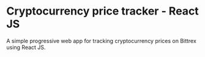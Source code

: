 # Cryptocurrency price tracker - React JS

A simple progressive web app for tracking cryptocurrency prices on Bittrex using React JS.